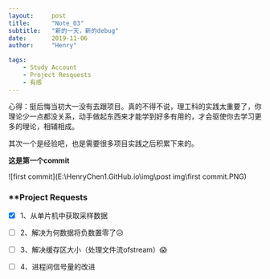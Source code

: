 ```yaml
---
layout:     post
title:      "Note_03"
subtitle:   "新的一天，新的debug"
date:       2019-11-06
author:     "Henry"

tags:
    - Study Account
    - Project Resquests
    - 有感
---
```




心得：挺后悔当初大一没有去跟项目。真的不得不说，理工科的实践太重要了，你理论少一点都没关系，动手做起东西来才能学到好多有用的，才会驱使你去学习更多的理论，相辅相成。

其次一个是经验吧，也是需要很多项目实践之后积累下来的。



**这是第一个commit**

![first commit](E:\HenryChen1.GitHub.io\img\post img\first commit.PNG)



### **Project Requests

- [x] ​	1、从单片机中获取采样数据

- [ ] ​	2、解决为何数据将负数置零了😥

- [ ] ​	3、解决缓存区大小（处理文件流ofstream）😱

- [ ] ​    4、进程间信号量的改进

  
